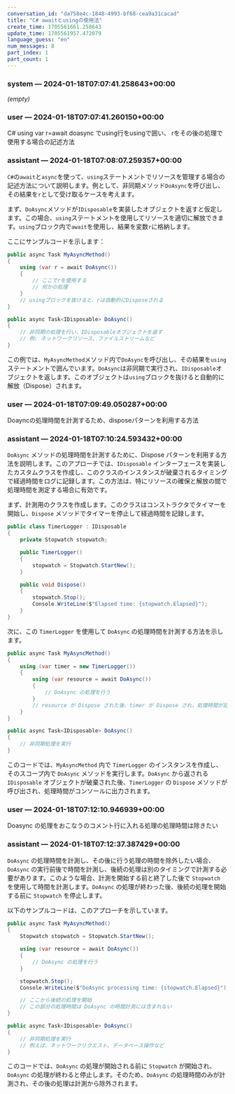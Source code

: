 ```yaml
---
conversation_id: "da758e4c-1848-4993-bf68-cea9a31cacad"
title: "C# awaitとusingの使用法"
create_time: 1705561661.258643
update_time: 1705561957.472079
language_guess: "en"
num_messages: 8
part_index: 1
part_count: 1
---
```


### system — 2024-01-18T07:07:41.258643+00:00

_(empty)_

### user — 2024-01-18T07:07:41.260150+00:00

C# using var r=await doasync
でusing行をusingで囲い、
rをその後の処理で使用する場合の記述方法

### assistant — 2024-01-18T07:08:07.259357+00:00

`C#`の`await`と`async`を使って、`using`ステートメントでリソースを管理する場合の記述方法について説明します。例として、非同期メソッド`DoAsync`を呼び出し、その結果を`r`として受け取るケースを考えます。

まず、`DoAsync`メソッドが`IDisposable`を実装したオブジェクトを返すと仮定します。この場合、`using`ステートメントを使用してリソースを適切に解放できます。`using`ブロック内で`await`を使用し、結果を変数`r`に格納します。

ここにサンプルコードを示します：

```csharp
public async Task MyAsyncMethod()
{
    using (var r = await DoAsync())
    {
        // ここでrを使用する
        // 何かの処理
    }
    // usingブロックを抜けると、rは自動的にDisposeされる
}

public async Task<IDisposable> DoAsync()
{
    // 非同期の処理を行い、IDisposableオブジェクトを返す
    // 例: ネットワークリソース、ファイルストリームなど
}
```

この例では、`MyAsyncMethod`メソッド内で`DoAsync`を呼び出し、その結果を`using`ステートメントで囲んでいます。`DoAsync`は非同期で実行され、`IDisposable`オブジェクトを返します。このオブジェクトは`using`ブロックを抜けると自動的に解放（Dispose）されます。

### user — 2024-01-18T07:09:49.050287+00:00

Doayncの処理時間を計測するため、disposeパターンを利用する方法

### assistant — 2024-01-18T07:10:24.593432+00:00

`DoAsync` メソッドの処理時間を計測するために、Dispose パターンを利用する方法を説明します。このアプローチでは、`IDisposable` インターフェースを実装したカスタムクラスを作成し、このクラスのインスタンスが破棄されるタイミングで経過時間をログに記録します。この方法は、特にリソースの確保と解放の間で処理時間を測定する場合に有効です。

まず、計測用のクラスを作成します。このクラスはコンストラクタでタイマーを開始し、`Dispose` メソッドでタイマーを停止して経過時間を記録します。

```csharp
public class TimerLogger : IDisposable
{
    private Stopwatch stopwatch;

    public TimerLogger()
    {
        stopwatch = Stopwatch.StartNew();
    }

    public void Dispose()
    {
        stopwatch.Stop();
        Console.WriteLine($"Elapsed time: {stopwatch.Elapsed}");
    }
}
```

次に、この `TimerLogger` を使用して `DoAsync` の処理時間を計測する方法を示します。

```csharp
public async Task MyAsyncMethod()
{
    using (var timer = new TimerLogger())
    {
        using (var resource = await DoAsync())
        {
            // DoAsync の処理を行う
        }
        // resource が Dispose された後、timer が Dispose され、処理時間が記録される
    }
}

public async Task<IDisposable> DoAsync()
{
    // 非同期処理を実行
}
```

このコードでは、`MyAsyncMethod` 内で `TimerLogger` のインスタンスを作成し、そのスコープ内で `DoAsync` メソッドを実行します。`DoAsync` から返される `IDisposable` オブジェクトが破棄された後、`TimerLogger` の `Dispose` メソッドが呼び出され、処理時間がコンソールに出力されます。

### user — 2024-01-18T07:12:10.946939+00:00

Doasync の処理をおこなうのコメント行に入れる処理の処理時間は除きたい

### assistant — 2024-01-18T07:12:37.387429+00:00

`DoAsync` の処理時間を計測し、その後に行う処理の時間を除外したい場合、`DoAsync` の実行前後で時間を計測し、後続の処理は別のタイミングで計測する必要があります。このような場合、計測を開始する前と終了した後で `Stopwatch` を使用して時間を計測します。`DoAsync` の処理が終わった後、後続の処理を開始する前に `Stopwatch` を停止します。

以下のサンプルコードは、このアプローチを示しています。

```csharp
public async Task MyAsyncMethod()
{
    Stopwatch stopwatch = Stopwatch.StartNew();

    using (var resource = await DoAsync())
    {
        // DoAsync の処理を行う
    }

    stopwatch.Stop();
    Console.WriteLine($"DoAsync processing time: {stopwatch.Elapsed}");

    // ここから後続の処理を開始
    // この部分の処理時間は DoAsync の時間計測には含まれない
}

public async Task<IDisposable> DoAsync()
{
    // 非同期処理を実行
    // 例えば、ネットワークリクエスト、データベース操作など
}
```

このコードでは、`DoAsync` の処理が開始される前に `Stopwatch` が開始され、`DoAsync` の処理が終わると停止します。そのため、`DoAsync` の処理時間のみが計測され、その後の処理は計測から除外されます。
